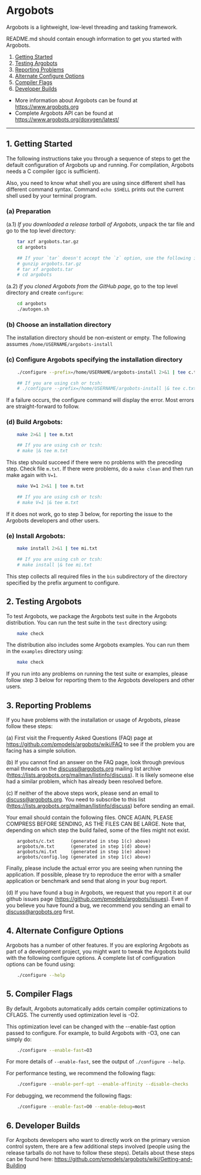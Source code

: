 # Argobots

Argobots is a lightweight, low-level threading and tasking framework.

README.md should contain enough information to get you started with Argobots.

1. [Getting Started](#1-getting-started)
2. [Testing Argobots](#2-testing-argobots)
3. [Reporting Problems](#3-reporting-problems)
4. [Alternate Configure Options](#4-alternate-configure-options)
5. [Compiler Flags](#5-compiler-flags)
6. [Developer Builds](#6-developer-builds)

- More information about Argobots can be found at https://www.argobots.org
- Complete Argobots API can be found at https://www.argobots.org/doxygen/latest/

-------------------------------------------------------------------------------

## 1. Getting Started

The following instructions take you through a sequence of steps to get the
default configuration of Argobots up and running.  For compilation, Argobots
needs a C compiler (gcc is sufficient).

Also, you need to know what shell you are using since different shell has
different command syntax.  Command `echo $SHELL` prints out the current shell
used by your terminal program.

### (a) Preparation

(a.1) *If you downloaded a release tarball of Argobots*, unpack the tar file and
go to the top level directory:

```sh
    tar xzf argobots.tar.gz
    cd argobots

    ## If your `tar` doesn't accept the `z` option, use the following instead
    # gunzip argobots.tar.gz
    # tar xf argobots.tar
    # cd argobots
```

(a.2) *If you cloned Argobots from the GitHub page*, go to the top level
directory and create `configure`:

```sh
    cd argobots
    ./autogen.sh
```

### (b) Choose an installation directory

The installation directory should be non-existent or empty.
The following assumes `/home/USERNAME/argobots-install`

### (c) Configure Argobots specifying the installation directory

```sh
    ./configure --prefix=/home/USERNAME/argobots-install 2>&1 | tee c.txt

    ## If you are using csh or tcsh:
    # ./configure --prefix=/home/USERNAME/argobots-install |& tee c.txt
```

If a failure occurs, the configure command will display the error.  Most errors
are straight-forward to follow.

### (d) Build Argobots:

```sh
    make 2>&1 | tee m.txt

    ## If you are using csh or tcsh:
    # make |& tee m.txt
```

This step should succeed if there were no problems with the preceding step.
Check file `m.txt`.  If there were problems, do a `make clean` and then run
make again with `V=1`.

```sh
    make V=1 2>&1 | tee m.txt

    ## If you are using csh or tcsh:
    # make V=1 |& tee m.txt
```

If it does not work, go to step 3 below, for reporting the issue to the Argobots
developers and other users.

### (e) Install Argobots:

```sh
    make install 2>&1 | tee mi.txt

    ## If you are using csh or tcsh:
    # make install |& tee mi.txt
```

This step collects all required files in the `bin` subdirectory of the directory
specified by the prefix argument to configure.


## 2. Testing Argobots

To test Argobots, we package the Argobots test suite in the Argobots
distribution.  You can run the test suite in the `test` directory using:

```sh
    make check
```

The distribution also includes some Argobots examples.  You can run them in the
`examples` directory using:

```sh
    make check
```

If you run into any problems on running the test suite or examples, please
follow step 3 below for reporting them to the Argobots developers and other
users.


## 3. Reporting Problems

If you have problems with the installation or usage of Argobots, please follow
these steps:

(a) First visit the Frequently Asked Questions (FAQ) page at
https://github.com/pmodels/argobots/wiki/FAQ
to see if the problem you are facing has a simple solution.

(b) If you cannot find an answer on the FAQ page, look through previous email
threads on the discuss@argobots.org mailing list archive
(https://lists.argobots.org/mailman/listinfo/discuss).  It is likely someone
else had a similar problem, which has already been resolved before.

(c) If neither of the above steps work, please send an email to
discuss@argobots.org.  You need to subscribe to this list
(https://lists.argobots.org/mailman/listinfo/discuss) before sending an email.

Your email should contain the following files.  ONCE AGAIN, PLEASE COMPRESS
BEFORE SENDING, AS THE FILES CAN BE LARGE.  Note that, depending on which step
the build failed, some of the files might not exist.

```
    argobots/c.txt      (generated in step 1(c) above)
    argobots/m.txt      (generated in step 1(d) above)
    argobots/mi.txt     (generated in step 1(e) above)
    argobots/config.log (generated in step 1(c) above)
```

Finally, please include the actual error you are seeing when running the
application.  If possible, please try to reproduce the error with a smaller
application or benchmark and send that along in your bug report.

(d) If you have found a bug in Argobots, we request that you report it at our
github issues page (https://github.com/pmodels/argobots/issues).  Even if you
believe you have found a bug, we recommend you sending an email to
discuss@argobots.org first.


## 4. Alternate Configure Options

Argobots has a number of other features.  If you are exploring Argobots as part
of a development project, you might want to tweak the Argobots build with the
following configure options.  A complete list of configuration options can be
found using:

```sh
    ./configure --help
```


## 5. Compiler Flags

By default, Argobots automatically adds certain compiler optimizations to
CFLAGS.  The currently used optimization level is -O2.

This optimization level can be changed with the --enable-fast option passed to
configure.  For example, to build Argobots with -O3, one can simply do:

```sh
    ./configure --enable-fast=O3
```

For more details of `--enable-fast`, see the output of `./configure --help`.

For performance testing, we recommend the following flags:

```sh
    ./configure --enable-perf-opt --enable-affinity --disable-checks
```

For debugging, we recommend the following flags:

```sh
    ./configure --enable-fast=O0 --enable-debug=most
```


## 6. Developer Builds

For Argobots developers who want to directly work on the primary version control
system, there are a few additional steps involved (people using the release
tarballs do not have to follow these steps).  Details about these steps can be
found here: https://github.com/pmodels/argobots/wiki/Getting-and-Building
